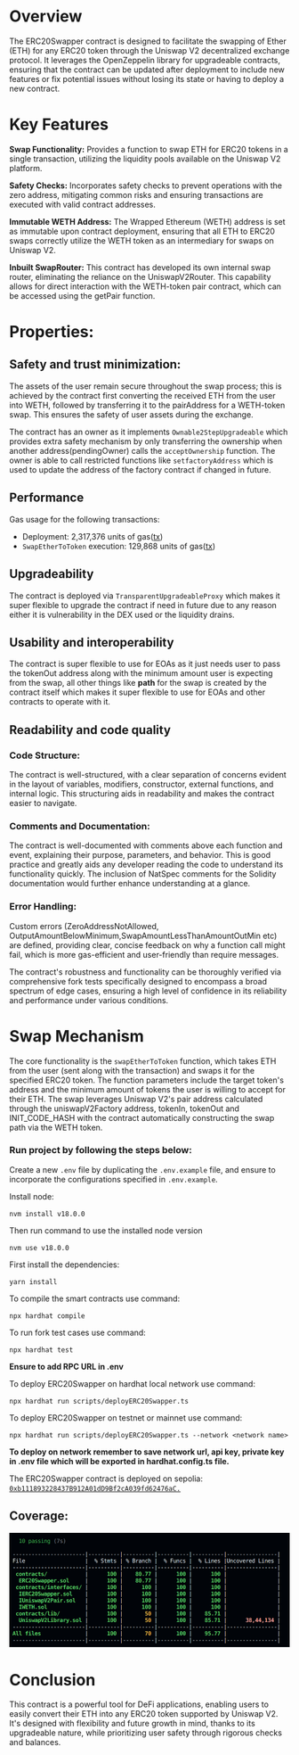
# Overview
The ERC20Swapper contract is designed to facilitate the swapping of Ether (ETH) for any ERC20 token through the Uniswap V2 decentralized exchange protocol. It leverages the OpenZeppelin library for upgradeable contracts, ensuring that the contract can be updated after deployment to include new features or fix potential issues without losing its state or having to deploy a new contract.

# Key Features
**Swap Functionality:** Provides a function to swap ETH for ERC20 tokens in a single transaction, utilizing the liquidity pools available on the Uniswap V2 platform.

**Safety Checks:** Incorporates safety checks to prevent operations with the zero address, mitigating common risks and ensuring transactions are executed with valid contract addresses.

**Immutable WETH Address:** The Wrapped Ethereum (WETH) address is set as immutable upon contract deployment, ensuring that all ETH to ERC20 swaps correctly utilize the WETH token as an intermediary for swaps on Uniswap V2.

**Inbuilt SwapRouter:** This contract has developed its own internal swap router, eliminating the reliance on the UniswapV2Router. This capability allows for direct interaction with the WETH-token pair contract, which can be accessed using the getPair function.

# Properties: 
## Safety and trust minimization:
The assets of the user remain secure throughout the swap process; this is achieved by the contract first converting the received ETH from the user into WETH, followed by transferring it to the pairAddress for a WETH-token swap. This ensures the safety of user assets during the exchange.

The contract has an owner as it implements `Ownable2StepUpgradeable` which provides extra safety mechanism by only transferring the ownership when another address(pendingOwner) calls the `acceptOwnership` function. The owner is able to call restricted functions like `setfactoryAddress` which is used to update the address of the factory contract if changed in future.

## Performance
Gas usage for the following transactions:
- Deployment: 2,317,376 units of gas([tx](https://sepolia.etherscan.io/tx/0xe6d1535d1d72b960888468c50ca5a6f18135e3fe8b6f7838cf916cb30b899aa2))
- `SwapEtherToToken` execution: 129,868 units of gas([tx](https://sepolia.etherscan.io/tx/0x1048f5d0e3e3d3af90530d636e9daa9714ae7287907ae32fbd0fe8ee050f0c8f))

## Upgradeability
The contract is deployed via `TransparentUpgradeableProxy` which makes it super flexible to upgrade the contract if need in future due to any reason either it is vulnerability in the DEX used or the liquidity drains.

## Usability and interoperability
The contract is super flexible to use for EOAs as it just needs user to pass the tokenOut address along with the minimum amount user is expecting from the swap, all other things like **path** for the swap is created by the contract itself which makes it super flexible to use for EOAs and other contracts to operate with it.

## Readability and code quality
### Code Structure:
The contract is well-structured, with a clear separation of concerns evident in the layout of variables, modifiers, constructor, external functions, and internal logic. This structuring aids in readability and makes the contract easier to navigate.

### Comments and Documentation:
The contract is well-documented with comments above each function and event, explaining their purpose, parameters, and behavior. This is good practice and greatly aids any developer reading the code to understand its functionality quickly. The inclusion of NatSpec comments for the Solidity documentation would further enhance understanding at a glance.

### Error Handling:
Custom errors (ZeroAddressNotAllowed, OutputAmountBelowMinimum,SwapAmountLessThanAmountOutMin etc) are defined, providing clear, concise feedback on why a function call might fail, which is more gas-efficient and user-friendly than require messages.

The contract's robustness and functionality can be thoroughly verified via comprehensive fork tests specifically designed to encompass a broad spectrum of edge cases, ensuring a high level of confidence in its reliability and performance under various conditions.

# Swap Mechanism
The core functionality is the `swapEtherToToken` function, which takes ETH from the user (sent along with the transaction) and swaps it for the specified ERC20 token. The function parameters include the target token's address and the minimum amount of tokens the user is willing to accept for their ETH. The swap leverages Uniswap V2's pair address calculated through the uniswapV2Factory address, tokenIn, tokenOut and INIT_CODE_HASH with the contract automatically constructing the swap path via the WETH token.

### Run project by following the steps below:

Create a new `.env` file by duplicating the `.env.example` file, and ensure to incorporate the configurations specified in `.env.example`.

Install node:
```shell
nvm install v18.0.0
```

Then run command to use the installed node version
```shell
nvm use v18.0.0
```

First install the dependencies:
```shell
yarn install
```

To compile the smart contracts use command:
```shell
npx hardhat compile
```

To run fork test cases use command:
```shell
npx hardhat test
```
**Ensure to add RPC URL in .env**

To deploy ERC20Swapper on hardhat local network use command:
```shell
npx hardhat run scripts/deployERC20Swapper.ts
```

To deploy ERC20Swapper on testnet or mainnet use command:
```shell
npx hardhat run scripts/deployERC20Swapper.ts --network <network name>
```

**To deploy on network remember to save network url, api key, private key in .env file which will be exported in hardhat.config.ts file.**

The ERC20Swapper contract is deployed on sepolia:
[`0xb111893228437B912A01dD9Bf2cA039fd62476aC.`](https://sepolia.etherscan.io/address/0xb111893228437B912A01dD9Bf2cA039fd62476aC.)

## Coverage:
![](.gitbook/coverage.png)

# Conclusion

This contract is a powerful tool for DeFi applications, enabling users to easily convert their ETH into any ERC20 token supported by Uniswap V2. It's designed with flexibility and future growth in mind, thanks to its upgradeable nature, while prioritizing user safety through rigorous checks and balances.